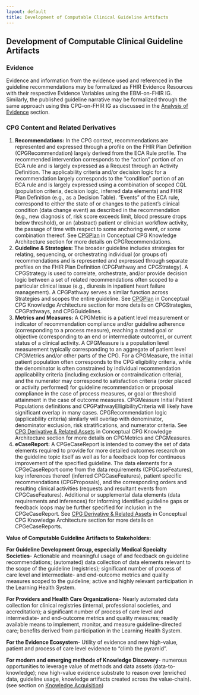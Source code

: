 ```yaml
---
layout: default
title: Development of Computable Clinical Guideline Artifacts
---
```



## **Development of Computable Clinical Guideline Artifacts**


### Evidence


Evidence and information from the evidence used and referenced in the guideline recommendations may be formalized as FHIR Evidence Resources with their respective Evidence Variables using the EBM-on-FHIR IG.  Similarly, the published guideline narrative may be formalized through the same approach using this CPG-on-FHIR IG as discussed in the [Analysis of Evidence](documentation-approach-04-04-analysis-of-evidence-recommendations-reporting.html) <!-- link to - 04.04 !--> section.


### CPG Content and Related Derivatives

1. **Recommendations:** In the CPG context, recommendations are represented and expressed through a profile on the FHIR Plan Definition (CPGRecommendation) largely derived from the ECA Rule profile.  The recommended intervention corresponds to the “action” portion of an ECA rule and is largely expressed as a Request through an Activity Definition.  The applicability criteria and/or decision logic for a recommendation largely corresponds to the “condition” portion of an ECA rule and is largely expressed using a combination of scoped CQL (population criteria, decision logic, inferred data elements) and FHIR Plan Definition (e.g., as a Decision Table). “Events” of the ECA rule, correspond to either the state of or changes to the patient’s clinical condition (data change event) as described in the recommendation (e.g., new diagnosis of, risk score exceeds limit, blood pressure drops below threshold), or an (abstract) patient or clinician workflow activity, the passage of time with respect to some anchoring event, or some combination thereof.  See [CPGPlan](documentation-approach-12-03-cpg-plan.html) <!-- link to - 12.03 !--> in Conceptual CPG Knowledge Architecture section for more details on CPGRecommendations.
2. **Guideline & Strategies:**  The broader guideline includes strategies for relating, sequencing, or orchestrating individual (or groups of) recommendations and is represented and expressed through separate profiles on the  FHIR Plan Definition (CPGPathway and CPGStrategy).  A CPGStrategy is used to correlate, orchestrate, and/or provide decision logic between a set of related recommendations often scoped to a particular clinical issue (e.g., diuresis in inpatient heart failure management). A CPGPathway serves a similar function across Strategies and scopes the entire guideline.  See [CPGPlan](documentation-approach-12-03-cpg-plan.html) <!-- link to - 12.03 !--> in Conceptual CPG Knowledge Architecture section for more details on CPGStrategies, CPGPathways, and CPGGuidelines.
3. **Metrics and Measures:**  A CPGMetric is a patient level measurement or indicator of recommendation compliance and/or guideline adherence (corresponding to a process measure), reaching a stated goal or objective (corresponding to an end or intermediate outcome), or current status of a clinical activity.  A CPGMeasure is a population level measurement typically corresponding to an aggregate of patient level CPGMetrics and/or other parts of the CPG.  For a CPGMeasure, the initial patient population often corresponds to the CPG eligibility criteria, while the denominator is often constrained by individual recommendation applicability criteria (including exclusion or contraindication criteria), and the numerator may correspond to satisfaction criteria (order placed or activity performed)  for guideline recommendation or proposal compliance in the case of process measures, or goal or threshold attainment in the case of outcome measures.  CPGMeasure Initial Patient Populations definitions and CPGPathwayElligibilityCriteria will likely have significant overlap in many cases.  CPGRecommendation logic (applicability criteria) similarly will overlap with denominator, denominator exclusion, risk stratifications, and numerator criteria.  See [CPG Derivative & Related Assets](documentation-approach-12-07-cpg-derivative-and-related-assets.html) <!-- link to - 12.07 !--> in Conceptual CPG Knowledge Architecture section for more details on CPGMetrics and CPGMeasures.
4. **eCaseReport:**  A CPGeCaseReport is intended to convey the set of data elements required to provide for more detailed outcomes research on the guideline topic itself as well as for a feedback loop for continuous improvement of the specified  guideline.  The data elements for a CPGeCaseReport come from the data requirements (CPGCaseFeatures), key inferences thereof (inferred CPGCaseFeatures), patient specific recommendations (CPGProposals), and the corresponding orders and resulting clinical activities (requests and resultant events from CPGCaseFeatures).  Additional or supplemental data elements (data requirements and inferences) for informing identified guideline gaps or feedback loops may be further specified for inclusion in the CPGeCaseReport. See [CPG Derivative & Related Assets](documentation-approach-12-07-cpg-derivative-and-related-assets.html) <!-- link to - 12.07 !--> in Conceptual CPG Knowledge Architecture section for more details on CPGeCaseReports.

**Value of Computable Guideline Artifacts to Stakeholders:**


**For Guideline Development Group, especially Medical Specialty Societies**- Actionable and meaningful usage of and feedback on guideline recommendations; (automated) data collection of data elements relevant to the scope of the guideline (registries); significant number of process of care level and intermediate- and end-outcome metrics and quality measures scoped to the guideline; active and highly relevant participation in the Learning Health System.


**For Providers and Health Care Organizations**- Nearly automated data collection for clinical registries (internal, professional societies, and accreditation); a significant number of process of care level and intermediate- and end-outcome metrics and quality measures; readily available means to implement, monitor, and measure guideline-directed care; benefits derived from participation in the Learning Health System.


**For the Evidence Ecosystem**- Utility of evidence and new high-value, patient and process of care level evidence to “climb the pyramid”.


**For modern and emerging methods of Knowledge Discovery**- numerous opportunities to leverage value of methods and data assets (data-to-knowledge); new high-value evidence substrate to reason over (enriched data, guideline usage, knowledge artifacts created across the value-chain).  (see section on [Knowledge Acquisition](documentation-approach-05-01-knowledge-acquisition.html)) <!-- link to - 05. !-->
